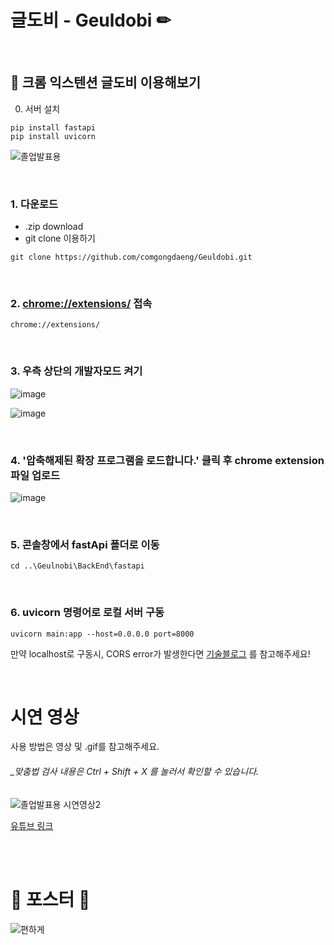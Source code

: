 # 글도비 - Geuldobi ✏ 

<br/>

## 🔎 크롬 익스텐션 글도비 이용해보기  

0. 서버 설치
```
pip install fastapi
pip install uvicorn
```
![졸업발표용](https://github.com/comgongdaeng/Geuldobi/assets/109388787/06d7c05a-8f85-45d8-bcd0-0436bf034f86)

<br/>

### 1. 다운로드
   - .zip download 
   - git clone 이용하기
```
git clone https://github.com/comgongdaeng/Geuldobi.git
```  

<br/>

### 2. [chrome://extensions/](chrome://extensions) 접속
```
chrome://extensions/
```  

<br/>

### 3. 우측 상단의 개발자모드 켜기
![image](https://github.com/comgongdaeng/Geuldobi/assets/78692557/6c7fbb94-dddc-4a5e-bdae-fb6d6facb456)

![image](https://github.com/comgongdaeng/Geuldobi/assets/78692557/022037f9-39cf-41b0-967b-7310975a3ef9)  

<br/>

### 4. '압축해제된 확장 프로그램을 로드합니다.' 클릭 후 chrome extension 파일 업로드
![image](https://github.com/comgongdaeng/Geuldobi/assets/78692557/d6999b6b-d4b4-4284-aa4f-256f67641d84)  

<br/>

### 5. 콘솔창에서 fastApi 폴더로 이동
```
cd ..\Geulnobi\BackEnd\fastapi
```  

<br/>

### 6. uvicorn 명령어로 로컬 서버 구동
```
uvicorn main:app --host=0.0.0.0 port=8000
```  
 만약 localhost로 구동시, CORS error가 발생한다면 [기술블로그](http://yuniv0.tistory.com/3) 를 참고해주세요!  

<br/>

# 시연 영상
사용 방법은 영상 및 .gif를 참고해주세요. 
###### _맞춤법 검사 내용은 Ctrl + Shift + X 를 눌러서 확인할 수 있습니다.

![졸업발표용 시연영상2](https://github.com/comgongdaeng/Geuldobi/assets/78692557/311fdb92-4e67-48a3-b4f5-1224508f3a1e)

[유튜브 링크](https://youtu.be/wQbbR4PUSso)


<br/>
<br/>

# 📌 포스터 📌
![편하게](https://github.com/comgongdaeng/geuldobi/assets/109388787/7ace29ef-97db-446d-9b3f-93d9086e2191)
